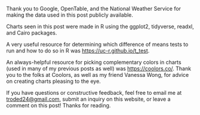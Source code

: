 Thank you to Google, OpenTable, and the National Weather Service for making the data used in this post publicly available. 

Charts seen in this post were made in R using the ggplot2, tidyverse, readxl, and Cairo packages.

A very useful resource for determining which difference of means tests to run and how to do so in R was https://uc-r.github.io/t_test. 

An always-helpful resource for picking complementary colors in charts (used in many of my previous posts as well) was https://coolors.co/. Thank you to the folks at Coolors, as well as my friend Vanessa Wong, for advice on creating charts pleasing to the eye. 

If you have questions or constructive feedback, feel free to email me at troded24@gmail.com, submit an inquiry on this website, or leave a comment on this post! Thanks for reading.
